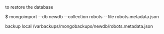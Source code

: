 to restore the database

$ mongoimport --db newdb --collection robots --file robots.metadata.json

backup local
/varbackups/mongobackups/newdb/robots.metadata.json
